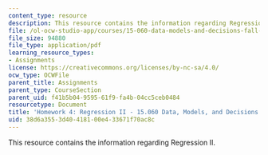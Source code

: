 ```yaml
---
content_type: resource
description: This resource contains the information regarding Regression II.
file: /ol-ocw-studio-app/courses/15-060-data-models-and-decisions-fall-2014/38d6a3553d40418100e433671f70ac8c_MIT15_060F14_HW4-F14.pdf
file_size: 94880
file_type: application/pdf
learning_resource_types:
- Assignments
license: https://creativecommons.org/licenses/by-nc-sa/4.0/
ocw_type: OCWFile
parent_title: Assignments
parent_type: CourseSection
parent_uid: f41b5b04-9595-61f9-fa4b-04cc5ceb0484
resourcetype: Document
title: 'Homework 4: Regression II - 15.060 Data, Models, and Decisions - Fall 2014'
uid: 38d6a355-3d40-4181-00e4-33671f70ac8c
---
```

This resource contains the information regarding Regression II.